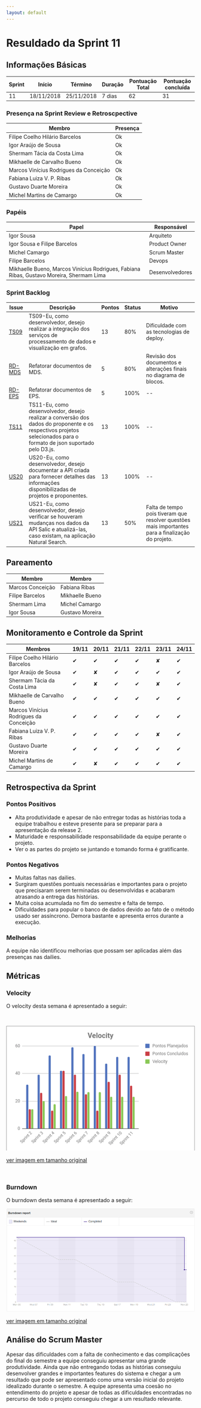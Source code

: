 ```yaml
---
layout: default
---
```


# Resuldado da Sprint 11


## Informações Básicas

| Sprint | Início | Término | Duração | Pontuação Total | Pontuação concluída |
|---|---|---|---|---|---|
| 11 | 18/11/2018 | 25/11/2018 | 7 dias | 62 | 31 |

### Presença na Sprint Review e Retroscpective

| Membro | Presença |
|---|---|
|Filipe Coelho Hilário Barcelos| Ok |
|Igor Araújo de Sousa | Ok |
|Shermam Tácia da Costa Lima | Ok |
|Mikhaelle de Carvalho Bueno | Ok |
|Marcos Vinícius Rodrigues da Conceição | Ok |
|Fabiana Luiza V. P. Ribas | Ok |
|Gustavo Duarte Moreira | Ok |
|Michel Martins de Camargo| Ok |

### Papéis 

|    Papel |     Responsável |
|-----|-----|
| Igor Sousa | Arquiteto |
| Igor Sousa e Filipe Barcelos | Product Owner |
| Michel Camargo | Scrum Master |
| Filipe Barcelos | Devops |
| Mikhaelle Bueno, Marcos Vinícius Rodrigues, Fabiana Ribas, Gustavo Moreira, Shermam Lima | Desenvolvedores |

### Sprint Backlog

| Issue | Descrição | Pontos | Status | Motivo |
|---|---|---|---|---|
|[TS09](https://github.com/fga-eps-mds/2018.2-NaturalSearch/issues/150)|TS09-Eu, como desenvolvedor, desejo realizar a integração dos serviços de processamento de dados e visualização em grafos.|13|80%|Dificuldade com as tecnologias de deploy.|
|[RD-MDS](https://github.com/fga-eps-mds/2018.*2-NaturalSearch/issues/159)| Refatorar documentos de MDS. | 5 |80%| Revisão dos documentos e alterações finais no diagrama de blocos. |
|[RD-EPS](https://github.com/fga-eps-mds/2018.2-NaturalSearch/issues/158)| Refatorar documentos de EPS. | 5 |100%|--|
|[TS11](https://github.com/fga-eps-mds/2018.2-NaturalSearch/issues/157)|TS11-Eu, como desenvolvedor, desejo realizar a conversão dos dados do proponente e os respectivos projetos selecionados para o formato de json suportado pelo D3.js.| 13 | 100% | -- |
|[US20](https://github.com/fga-eps-mds/2018.2-NaturalSearch/issues/146)|US20-Eu, como desenvolvedor, desejo documentar a API criada para fornecer detalhes das informações disponibilizadas de projetos e proponentes.| 13 |100%|--|
|[US21](https://github.com/fga-eps-mds/2018.2-NaturalSearch/issues/156)|US21-Eu, como desenvolvedor, desejo verificar se houveram mudanças nos dados da API Salic e atualizá-las, caso existam, na aplicação Natural Search.| 13 | 50% | Falta de tempo pois tiveram que resolver questões mais importantes para a finalização do projeto. |

## Pareamento 

| Membro  | Membro |
|---|---|
| Marcos Conceição | Fabiana Ribas |
| Filipe Barcelos |  Mikhaelle Bueno |
| Shermam Lima | Michel Camargo |
| Igor Sousa | Gustavo Moreira |

## Monitoramento e Controle da Sprint

| Membros  | 19/11 | 20/11 | 21/11 | 22/11 | 23/11 | 24/11 |
|---|---|---|---|---|---|---|
|Filipe Coelho Hilário Barcelos| &#10004; |&#10004;|&#10004;|&#10004;|&#x2718;|&#10004;|
|Igor Araújo de Sousa | &#10004; |&#x2718;|&#10004;|&#10004;|&#10004;|&#10004;|
|Shermam Tácia da Costa Lima | &#10004; |&#x2718;|&#10004;|&#10004;|&#x2718;|&#10004;|
|Mikhaelle de Carvalho Bueno | &#10004; |&#10004;|&#10004;|&#10004;|&#10004;|&#10004;|
|Marcos Vinícius Rodrigues da Conceição | &#10004; | &#10004; |&#10004;|&#10004;|&#10004;|&#10004;|
|Fabiana Luiza V. P. Ribas | &#10004; | &#10004; |&#10004;|&#10004;|&#x2718;|&#10004;|
|Gustavo Duarte Moreira | &#10004; | &#10004; |&#10004;|&#10004;|&#10004;|&#10004;|
|Michel Martins de Camargo | &#10004; | &#x2718; |&#10004;|&#10004;|&#10004;|&#10004;|

## Retrospectiva da Sprint

### Pontos Positivos

- Alta produtividade e apesar de não entregar todas as histórias toda a equipe trabalhou e esteve presente para se preparar para a apresentação da release 2.
- Maturidade e responsabilidade responsabilidade da equipe perante o projeto.
- Ver o as partes do projeto se juntando e tomando forma é gratificante.

### Pontos Negativos

- Muitas faltas nas dailies.
- Surgiram questões pontuais necessárias e importantes para o projeto que precisaram serem terminadas ou desenvolvidas e acabaram atrasando a entrega das histórias.
- Muita coisa acumulada no fim do semestre e falta de tempo.
- Dificuldades para popular o banco de dados devido ao fato de o método usado ser assíncrono. Demora bastante e apresenta erros durante a execução.


### Melhorias 

A equipe não identificou melhorias que possam ser aplicadas além das presenças nas dailies. 

## Métricas

### Velocity

O velocity desta semana é apresentado a seguir:

<br>

![velocity_Sprint_11](/docs/images/velocity_sprint11.png)

[ver imagem em tamanho original](https://fga-eps-mds.github.io/2018.2-NaturalSearch/docs/images/velocity_sprint11.png)

<br>

### Burndown

O burndown desta semana é apresentado a seguir:

![Burndown_Sprint_11](/docs/images/burndown_sprint11.png)

[ver imagem em tamanho original](https://fga-eps-mds.github.io/2018.2-NaturalSearch/docs/images/burndown_sprint11.png)

## Análise do Scrum Master

Apesar das dificuldades com a falta de conhecimento e das complicações do final do semestre a equipe conseguiu apresentar uma grande produtividade. Ainda que não entregando todas as histórias conseguiu desenvolver grandes e importantes features do sistema e chegar a um resultado que pode ser apresentado como uma versão inicial do projeto idealizado durante o semestre. A equipe apresenta uma coesão no entendimento do projeto e apesar de todas as dificuldades encontradas no percurso de todo o projeto conseguiu chegar a um resultado relevante.
